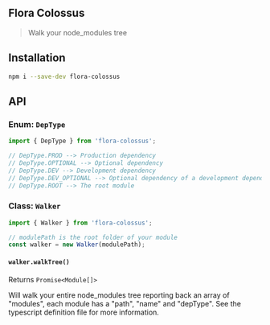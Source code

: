 ## Flora Colossus

> Walk your node_modules tree

## Installation

```bash
npm i --save-dev flora-colossus
```

## API

### Enum: `DepType`

```js
import { DepType } from 'flora-colossus';

// DepType.PROD --> Production dependency
// DepType.OPTIONAL --> Optional dependency
// DepType.DEV --> Development dependency
// DepType.DEV_OPTIONAL --> Optional dependency of a development dependency
// DepType.ROOT --> The root module
```

####

### Class: `Walker`

```js
import { Walker } from 'flora-colossus';

// modulePath is the root folder of your module
const walker = new Walker(modulePath);
```

#### `walker.walkTree()`

Returns `Promise<Module[]>`

Will walk your entire node_modules tree reporting back an array of "modules", each
module has a "path", "name" and "depType". See the typescript definition file
for more information.
